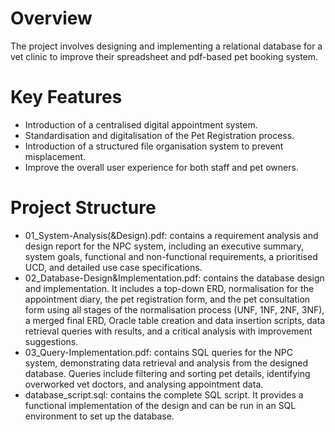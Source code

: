 # Overview
The project involves designing and implementing a relational database for a vet clinic to improve their spreadsheet and pdf-based pet booking system.
# Key Features
* Introduction of a centralised digital appointment system.
* Standardisation and digitalisation of the Pet Registration process.
* Introduction of a structured file organisation system to prevent misplacement.
* Improve the overall user experience for both staff and pet owners.
# Project Structure
* 01_System-Analysis(&Design).pdf: contains a requirement analysis and design report for the NPC system, including an executive summary, system goals, functional and non-functional requirements, a prioritised UCD, and detailed use case specifications.
* 02_Database-Design&Implementation.pdf: contains the database design and implementation. It includes a top-down ERD, normalisation for the appointment diary, the pet registration form, and the pet consultation form using all stages of the normalisation process (UNF, 1NF, 2NF, 3NF), a merged final ERD, Oracle table creation and data insertion scripts, data retrieval queries with results, and a critical analysis with improvement suggestions.
* 03_Query-Implementation.pdf: contains SQL queries for the NPC system, demonstrating data retrieval and analysis from the designed database. Queries include filtering and sorting pet details, identifying overworked vet doctors, and analysing appointment data.
* database_script.sql: contains the complete SQL script. It provides a functional implementation of the design and can be run in an SQL environment to set up the database.
